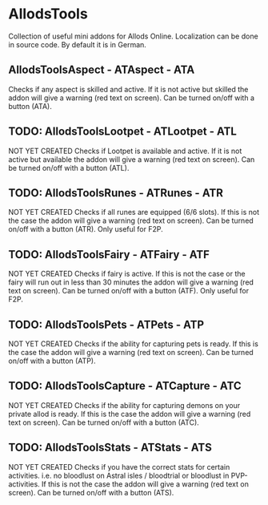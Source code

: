 # AllodsTools

Collection of useful mini addons for Allods Online.
Localization can be done in source code. By default it is in German.

## AllodsToolsAspect - ATAspect - ATA

Checks if any aspect is skilled and active.
If it is not active but skilled the addon will give a warning (red text on screen).
Can be turned on/off with a button (ATA).

## TODO: AllodsToolsLootpet - ATLootpet - ATL

NOT YET CREATED
Checks if Lootpet is available and active.
If it is not active but available the addon will give a warning (red text on screen).
Can be turned on/off with a button (ATL).
 
## TODO: AllodsToolsRunes - ATRunes - ATR

NOT YET CREATED
Checks if all runes are equipped (6/6 slots).
If this is not the case the addon will give a warning (red text on screen).
Can be turned on/off with a button (ATR).
Only useful for F2P.
 
## TODO: AllodsToolsFairy - ATFairy - ATF

NOT YET CREATED
Checks if fairy is active.
If this is not the case or the fairy will run out in less than 30 minutes the addon will give a warning (red text on screen).
Can be turned on/off with a button (ATF).
Only useful for F2P.
 
## TODO: AllodsToolsPets - ATPets - ATP

NOT YET CREATED
Checks if the ability for capturing pets is ready.
If this is the case the addon will give a warning (red text on screen).
Can be turned on/off with a button (ATP).

## TODO: AllodsToolsCapture - ATCapture - ATC

NOT YET CREATED
Checks if the ability for capturing demons on your private allod is ready.
If this is the case the addon will give a warning (red text on screen).
Can be turned on/off with a button (ATC).

## TODO: AllodsToolsStats - ATStats - ATS

NOT YET CREATED
Checks if you have the correct stats for certain activities.
i.e. no bloodlust on Astral isles / bloodtrial or bloodlust in PVP-activities.
If this is not the case the addon will give a warning (red text on screen).
Can be turned on/off with a button (ATS).